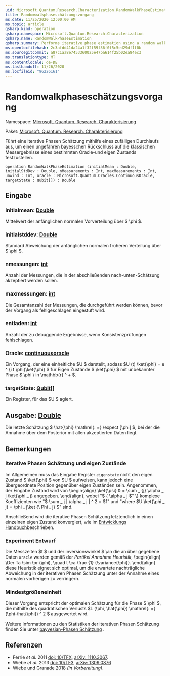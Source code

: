 ```yaml
---
uid: Microsoft.Quantum.Research.Characterization.RandomWalkPhaseEstimation
title: Randomwalkphaseschätzungsvorgang
ms.date: 11/25/2020 12:00:00 AM
ms.topic: article
qsharp.kind: operation
qsharp.namespace: Microsoft.Quantum.Research.Characterization
qsharp.name: RandomWalkPhaseEstimation
qsharp.summary: Performs iterative phase estimation using a random walk to approximate Bayesian inference on the classical measurement results from a given oracle and eigenstate.
ms.openlocfilehash: 2c3afdd41da24a1f32f59f36f0f5c5ed29df1f0b
ms.sourcegitcommit: a87c1aa8e7453360025e47ba614f25b02ea84ec3
ms.translationtype: MT
ms.contentlocale: de-DE
ms.lasthandoff: 11/26/2020
ms.locfileid: "96226161"
---
```

# <a name="randomwalkphaseestimation-operation"></a>Randomwalkphaseschätzungsvorgang

Namespace: [Microsoft. Quantum. Research. Charakterisierung](xref:Microsoft.Quantum.Research.Characterization)

Paket: [Microsoft. Quantum. Research. Charakterisierung](https://nuget.org/packages/Microsoft.Quantum.Research.Characterization)


Führt eine iterative Phasen Schätzung mithilfe eines zufälligen Durchlaufs aus, um einen ungefähren bayesschen Rückschluss auf die klassischen Messergebnisse eines bestimmten Oracle-und eigen Zustands festzustellen.

```qsharp
operation RandomWalkPhaseEstimation (initialMean : Double, initialStdDev : Double, nMeasurements : Int, maxMeasurements : Int, unwind : Int, oracle : Microsoft.Quantum.Oracles.ContinuousOracle, targetState : Qubit[]) : Double
```


## <a name="input"></a>Eingabe

### <a name="initialmean--double"></a>initialmean: [Double](xref:microsoft.quantum.lang-ref.double)

Mittelwert der anfänglichen normalen Vorverteilung über $ \phi $.


### <a name="initialstddev--double"></a>initialstddev: [Double](xref:microsoft.quantum.lang-ref.double)

Standard Abweichung der anfänglichen normalen früheren Verteilung über $ \phi $.


### <a name="nmeasurements--int"></a>nmessungen: [int](xref:microsoft.quantum.lang-ref.int)

Anzahl der Messungen, die in der abschließenden nach-unten-Schätzung akzeptiert werden sollen.


### <a name="maxmeasurements--int"></a>maxmessungen: [int](xref:microsoft.quantum.lang-ref.int)

Die Gesamtanzahl der Messungen, die durchgeführt werden können, bevor der Vorgang als fehlgeschlagen eingestuft wird.


### <a name="unwind--int"></a>entladen: [int](xref:microsoft.quantum.lang-ref.int)

Anzahl der zu debuggende Ergebnisse, wenn Konsistenzprüfungen fehlschlagen.


### <a name="oracle--continuousoracle"></a>Oracle: [continuousoracle](xref:Microsoft.Quantum.Oracles.ContinuousOracle)

Ein Vorgang, der eine einheitliche $U $ darstellt, sodass $U (t) \ket{\phi} = e ^ {i t \phi}\ket{\phi} $ für Eigen Zustände $ \ket{\phi} $ mit unbekannter Phase $ \phi \ in \mathbb{r} ^ + $.


### <a name="targetstate--qubit"></a>targetState: [Qubit](xref:microsoft.quantum.lang-ref.qubit)[]

Ein Register, für das $U $ agiert.



## <a name="output--double"></a>Ausgabe: [Double](xref:microsoft.quantum.lang-ref.double)

Die letzte Schätzung $ \hat{\phi} \mathrel{: =} \expect [\phi] $, bei der die Annahme über dem Posterior mit allen akzeptierten Daten liegt.

## <a name="remarks"></a>Bemerkungen

### <a name="iterative-phase-estimation-and-eigenstates"></a>Iterative Phasen Schätzung und eigen Zustände

Im Allgemeinen muss das Eingabe Register `eigenstate` nicht den eigen Zustand $ \ket{\phi} $ von $U $ aufweisen, kann jedoch eine übergeordnete Position gegenüber eigen Zuständen sein. Angenommen, der Eingabe Zustand wird von \begin{align} \ket{\psi} & = \sum \_ {j} \alpha \_ j \ket{\phi \_ j} angegeben. \end{align}, wobei "$ \{ \alpha \_ j $" \} komplexe Koeffizienten wie "$ \sum \_ j | \alpha \_ j | ^ 2 = $1" und "where $U \ket{\phi \_ j} = \phi \_ j\ket {\ Phi \_ j} $" sind.

Anschließend wird die iterative Phasen Schätzung letztendlich in einen einzelnen eigen Zustand konvergiert, wie im [Entwicklungs Handbuch](xref:microsoft.quantum.libraries.characterization#iterative-phase-estimation-without-eigenstates)beschrieben.

### <a name="experiment-design"></a>Experiment Entwurf

Die Messzeiten $t $ und der inversionswinkel $ \an die an über gegebene Daten `oracle` werden gemäß der *Partikel Annahme Heuristik*, \begin{align} \Der Ta \sim \pr (\phi), \quad t \ca \frac {1} {\variance{\phi}}.
\end{align} diese Heuristik eignet sich optimal, um die erwartete nachträgliche Abweichung in der iterativen Phasen Schätzung unter der Annahme eines normalen vorherigen zu verringern.

### <a name="optimality"></a>Mindestgrößeneinheit

Dieser Vorgang entspricht der optimalen Schätzung für die Phase $ \phi $, die mithilfe des quadratischen Verlusts $L (\phi, \hat{\phi}) \mathrel{: =} (\phi-\hat{\phi}) ^ 2 $ ausgewertet wird.

Weitere Informationen zu den Statistiken der iterativen Phasen Schätzung finden Sie unter [bayyesian-Phasen Schätzung](xref:microsoft.quantum.libraries.characterization#bayesian-phase-estimation) .

## <a name="references"></a>Referenzen

- Ferrie *et al.* 2011 [doi: 10/TFX](https://doi.org/10.1007/s11128-012-0407-6), [arXiv: 1110.3067](https://arxiv.org/abs/1110.3067).
- Wiebe *et al.* 2013 [doi: 10/TF3](https://doi.org/10.1103/PhysRevLett.112.190501), [arXiv: 1309.0876](https://arxiv.org/abs/1309.0876)
- Wiebe und Granade 2018 *(in Vorbereitung)*.